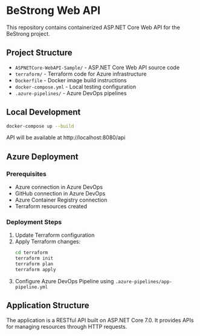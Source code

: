 # BeStrong Web API

This repository contains containerized ASP.NET Core Web API for the BeStrong project.

## Project Structure

- `ASPNETCore-WebAPI-Sample/` - ASP.NET Core Web API source code
- `terraform/` - Terraform code for Azure infrastructure
- `Dockerfile` - Docker image build instructions
- `docker-compose.yml` - Local testing configuration
- `.azure-pipelines/` - Azure DevOps pipelines

## Local Development

```bash
docker-compose up --build
```

API will be available at http://localhost:8080/api

## Azure Deployment

### Prerequisites
- Azure connection in Azure DevOps
- GitHub connection in Azure DevOps
- Azure Container Registry connection
- Terraform resources created

### Deployment Steps

1. Update Terraform configuration
2. Apply Terraform changes:
   ```bash
   cd terraform
   terraform init
   terraform plan
   terraform apply
   ```
3. Configure Azure DevOps Pipeline using `.azure-pipelines/app-pipeline.yml`

## Application Structure

The application is a RESTful API built on ASP.NET Core 7.0. It provides APIs for managing resources through HTTP requests. 